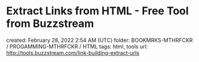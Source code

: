 # Extract Links from HTML - Free Tool from Buzzstream

created: February 28, 2022 2:54 AM (UTC)
folder: BOOKMRKS-MTHRFCKR / PROGAMMING-MTHRFCKR / HTML
tags: html, tools
url: http://tools.buzzstream.com/link-building-extract-urls
